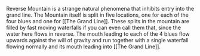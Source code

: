 Reverse Mountain is a strange natural phenomena that inhibits entry into the grand line. The Mountain itself is split in five locations, one for each of the four blues and one for [[The Grand Line]]. These splits in the mountain are filled by fast moving waterfalls if you can even call them that, since the water here flows in reverse. The mouth leading to each of the 4 blues flow upwards against the will of gravity and run together with a single waterfall flowing normally and its mouth leading into [[The Grand Line]].  